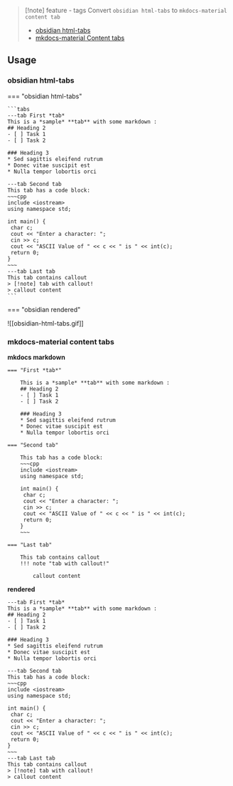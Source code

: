 > [!note]  feature - tags
> Convert `obsidian html-tabs` to `mkdocs-material content tab`
>
> - [obsidian html-tabs](https://github.com/ptournet/obsidian-html-tabs)
> - [mkdocs-material Content tabs](https://squidfunk.github.io/mkdocs-material/reference/content-tabs/)

## Usage

### obsidian html-tabs

=== "obsidian html-tabs"

~~~~
```tabs
---tab First *tab*
This is a *sample* **tab** with some markdown :
## Heading 2
- [ ] Task 1
- [ ] Task 2

### Heading 3
* Sed sagittis eleifend rutrum
* Donec vitae suscipit est
* Nulla tempor lobortis orci

---tab Second tab
This tab has a code block:
~~~cpp
include <iostream>
using namespace std;

int main() {
 char c;
 cout << "Enter a character: ";
 cin >> c;
 cout << "ASCII Value of " << c << " is " << int(c);
 return 0;
}
~~~
---tab Last tab
This tab contains callout
> [!note] tab with callout!
> callout content
```
~~~~

=== "obsidian rendered"

![[obsidian-html-tabs.gif]]

### mkdocs-material content tabs

**mkdocs markdown**

~~~~
=== "First *tab*"
    
    This is a *sample* **tab** with some markdown :
    ## Heading 2
    - [ ] Task 1
    - [ ] Task 2
    
    ### Heading 3
    * Sed sagittis eleifend rutrum
    * Donec vitae suscipit est
    * Nulla tempor lobortis orci
    
=== "Second tab"
    
    This tab has a code block:
    ~~~cpp
    include <iostream>
    using namespace std;
    
    int main() {
     char c;
     cout << "Enter a character: ";
     cin >> c;
     cout << "ASCII Value of " << c << " is " << int(c);
     return 0;
    }
    ~~~
    
=== "Last tab"

    This tab contains callout
    !!! note "tab with callout!"
    
        callout content
~~~~


**rendered**

```tabs
---tab First *tab*
This is a *sample* **tab** with some markdown :
## Heading 2
- [ ] Task 1
- [ ] Task 2

### Heading 3
* Sed sagittis eleifend rutrum
* Donec vitae suscipit est
* Nulla tempor lobortis orci

---tab Second tab
This tab has a code block:
~~~cpp
include <iostream>
using namespace std;

int main() {
 char c;
 cout << "Enter a character: ";
 cin >> c;
 cout << "ASCII Value of " << c << " is " << int(c);
 return 0;
}
~~~
---tab Last tab
This tab contains callout
> [!note] tab with callout!
> callout content
```
